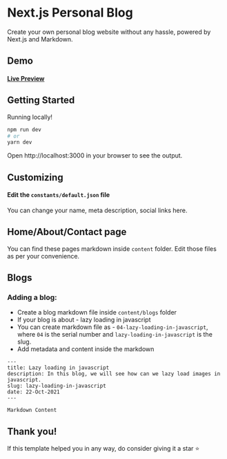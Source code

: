 # Next.js Personal Blog

Create your own personal blog website without any hassle, powered by Next.js and Markdown.

## Demo

#### [Live Preview](http://next-personal-blog-template.vercel.app/)

## Getting Started

Running locally!

```bash
npm run dev
# or
yarn dev
```

Open http://localhost:3000 in your browser to see the output.

## Customizing

#### Edit the `constants/default.json` file

You can change your name, meta description, social links here.

## Home/About/Contact page

You can find these pages markdown inside `content` folder. Edit those files as per your convenience.

## Blogs

### Adding a blog:

- Create a blog markdown file inside `content/blogs` folder
- If your blog is about - lazy loading in javascript
- You can create markdown file as - `04-lazy-loading-in-javascript`, where `04` is the serial number and `lazy-loading-in-javascript` is the slug.
- Add metadata and content inside the markdown

```
---
title: Lazy loading in javascript
description: In this blog, we will see how can we lazy load images in javascript.
slug: lazy-loading-in-javascript
date: 22-Oct-2021
---

Markdown Content
```

## Thank you!

If this template helped you in any way, do consider giving it a star ⭐
